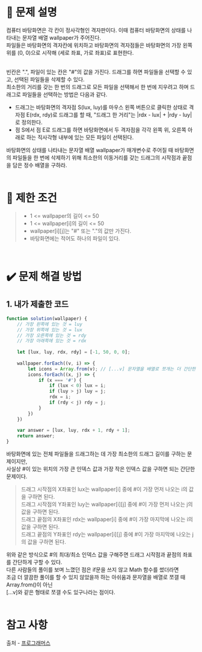 # 📝 문제 설명
컴퓨터 바탕화면은 각 칸이 정사각형인 격자판이다. 이때 컴퓨터 바탕화면의 상태를 나타내는 문자열 배열 wallpaper가 주어진다.
<br/>파일들은 바탕화면의 격자칸에 위치하고 바탕화면의 격자점들은 바탕화면의 가장 왼쪽 위를 (0, 0)으로 시작해 (세로 좌표, 가로 좌표)로 표현한다.

<br/>빈칸은 ".", 파일이 있는 칸은 "#"의 값을 가진다. 드래그를 하면 파일들을 선택할 수 있고, 선택된 파일들을 삭제할 수 있다.
<br/>최소한의 거리를 갖는 한 번의 드래그로 모든 파일을 선택해서 한 번에 지우려고 하며 드래그로 파일들을 선택하는 방법은 다음과 같다.

* 드래그는 바탕화면의 격자점 S(lux, luy)를 마우스 왼쪽 버튼으로 클릭한 상태로 격자점 E(rdx, rdy)로 드래그를 할 때, "드래그 한 거리"는 |rdx - lux| + |rdy - luy|로 정의한다.
* 점 S에서 점 E로 드래그를 하면 바탕화면에서 두 격자점을 각각 왼쪽 위, 오른쪽 아래로 하는 직사각형 내부에 있는 모든 파일이 선택된다.

바탕화면의 상태를 나타내는 문자열 배열 wallpaper가 매개변수로 주어질 때 바탕화면의 파일들을 한 번에 삭제하기 위해 최소한의 이동거리를 갖는 드래그의 시작점과 끝점을 담은 정수 배열을 구하라.
<br/><br/>

# 📌 제한 조건
>* 1 <= wallpaper의 길이 <= 50
>* 1 <= wallpaper[i]의 길이 <= 50
>* wallpaper[i][j]는 "#" 또는 "."의 값만 가진다.
>* 바탕화면에는 적어도 하나의 파일이 있다.
<br/>

# ✔️ 문제 해결 방법
## 1. 내가 제출한 코드
```Javascript
function solution(wallpaper) {
    // 가장 왼쪽에 있는 것 = luy
    // 가장 위쪽에 있는 것 = lux
    // 가장 오른쪽에 있는 것 = rdy
    // 가장 아래쪽에 있는 것 = rdx
    
    let [lux, luy, rdx, rdy] = [-1, 50, 0, 0];
    
    wallpaper.forEach((v, i) => {
        let icons = Array.from(v); // [...v] 문자열을 배열로 쪼개는 더 간단한 방법
        icons.forEach((x, j) => {
            if (x === '#') {
                if (lux < 0) lux = i;
                if (luy > j) luy = j;
                rdx = i;
                if (rdy < j) rdy = j;
            }
        })
    })
    
    var answer = [lux, luy, rdx + 1, rdy + 1];
    return answer;
}
```
바탕화면에 있는 전체 파일들을 드래그하는 데 가장 최소한의 드래그 길이를 구하는 문제이지만,
<br/>사실상 #이 있는 위치의 가장 큰 인덱스 값과 가장 작은 인덱스 값을 구하면 되는 간단한 문제이다.

>드래그 시작점의 X좌표인 lux는 wallpaper[i] 중에 #이 가장 먼저 나오는 i의 값을 구하면 된다.
><br/>드래그 시작점의 Y좌표인 luy는 wallpaper[i][j] 중에 #이 가장 먼저 나오는 j의 값을 구하면 된다.
><br/>드래그 끝점의 X좌표인 rdx는 wallpaper[i] 중에 #이 가장 마지막에 나오는 i의 값을 구하면 된다.
><br/>드래그 끝점의 Y좌표인 rdy는 wallpaper[i][j] 중에 #이 가장 마지막에 나오는 j의 값을 구하면 된다.

위와 같은 방식으로 #의 최대/최소 인덱스 값을 구해주면 드래그 시작점과 끝점의 좌표를 간단하게 구할 수 있다.
<br/>다른 사람들의 풀이를 보며 느꼈던 점은 if문을 쓰지 않고 Math 함수를 썼더라면
<br/>조금 더 깔끔한 풀이를 할 수 있지 않았을까 하는 아쉬움과 문자열을 배열로 쪼갤 때 Array.from()이 아닌
<br/>[...v]와 같은 형태로 쪼갤 수도 있구나라는 점이다.
<br/><br/>

# 참고 사항
출처 - [프로그래머스](https://school.programmers.co.kr/learn/courses/30/lessons/161990)